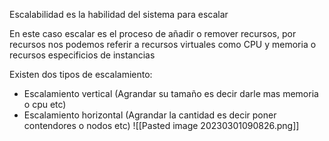 Escalabilidad es la habilidad del sistema para escalar

En este caso escalar es el proceso de añadir o remover recursos, por recursos nos podemos referir a recursos virtuales como CPU y memoria o recursos especificios de instancias

Existen dos tipos de escalamiento:
- Escalamiento vertical (Agrandar su tamaño es decir darle mas memoria o cpu etc)
- Escalamiento horizontal (Agrandar la cantidad es decir poner contendores o nodos etc)
![[Pasted image 20230301090826.png]]